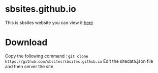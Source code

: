 # sbsites.github.io
This is sbsites website you can view it  [here](https://sbsites.github.io/) 

# Download 
Copy the following command :
    ```
        git clone https://github.com/sbsites/sbsites.github.io
    ```
Edit the sitedata.json file and then server the site